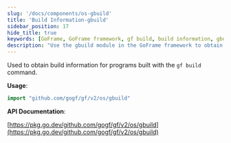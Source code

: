 ```yaml
---
slug: '/docs/components/os-gbuild'
title: 'Build Information-gbuild'
sidebar_position: 17
hide_title: true
keywords: [GoFrame, GoFrame framework, gf build, build information, gbuild, program build, Go language, API documentation, software development, code import]
description: "Use the gbuild module in the GoFrame framework to obtain program build information. After building the program with the gf build command, you can access the build information through the gbuild module. This module is part of the GoFrame framework, supporting Go language software developers to quickly retrieve and utilize build data, providing simple and easy-to-use API documentation."
---
```


Used to obtain build information for programs built with the `gf build` command.

**Usage**:

```go
import "github.com/gogf/gf/v2/os/gbuild"
```

**API Documentation**:

[https://pkg.go.dev/github.com/gogf/gf/v2/os/gbuild](https://pkg.go.dev/github.com/gogf/gf/v2/os/gbuild)